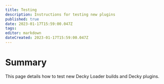 ```yaml
---
title: Testing
description: Instructions for testing new plugins
published: true
date: 2023-01-17T15:59:00.047Z
tags: 
editor: markdown
dateCreated: 2023-01-17T15:59:00.047Z
---
```


# Summary
This page details how to test new Decky Loader builds and Decky plugins.